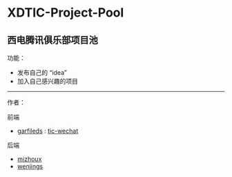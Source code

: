 # XDTIC-Project-Pool

## 西电腾讯俱乐部项目池

功能：
* 发布自己的 “idea”
* 加入自己感兴趣的项目

------

作者：

前端
* [garfileds](https://github.com/garfileds) : [tic-wechat](https://github.com/garfileds/tic-wechat)

后端
* [mizhoux](https://github.com/mizhoux)
* [wenjings](https://github.com/wenjings)
